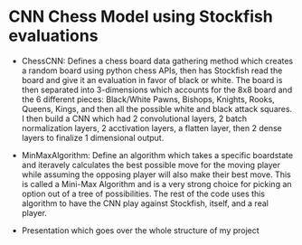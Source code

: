 # CNN Chess Model using Stockfish evaluations 
 
- ChessCNN: Defines a chess board data gathering method which creates a random board using python chess APIs, then has Stockfish read the board and give it an evaluation in favor of black or white. The board is then separated into 3-dimensions which accounts for the 8x8 board and the 6 different pieces: Black/White Pawns, Bishops, Knights, Rooks, Queens, Kings, and then all the possible white and black attack squares. I then build a CNN which had 2 convolutional layers, 2 batch normalization layers, 2 acctivation layers, a flatten layer, then 2 dense layers to finalize 1 dimensional output. 

- MinMaxAlgorithm: Define an algorithm which takes a specific boardstate and iteravely calculates the best possible move for the moving player while assuming the opposing player will also make their best move. This is called a Mini-Max Algorithm and is a very strong choice for picking an option out of a tree of possibilities. The rest of the code uses this algorithm to have the CNN play against Stockfish, itself, and a real player. 

- Presentation which goes over the whole structure of my project  
